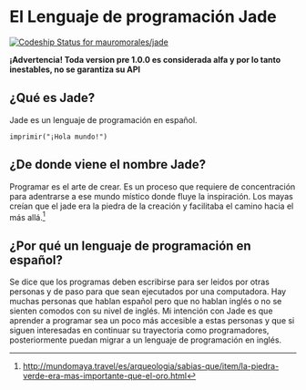 # El Lenguaje de programación Jade

[![Codeship Status for mauromorales/jade](https://app.codeship.com/projects/0c449790-08ad-0137-9eb3-62ad0be07bf4/status?branch=master)](https://app.codeship.com/projects/326080)

**¡Advertencia! Toda version pre 1.0.0 es considerada alfa y por lo tanto inestables, no se garantiza su API**

## ¿Qué es Jade?

Jade es un lenguaje de programación en español.

```
imprimir("¡Hola mundo!")
```

## ¿De donde viene el nombre Jade?

Programar es el arte de crear. Es un proceso que requiere de concentración para
adentrarse a ese mundo místico donde fluye la inspiración. Los mayas creían que
el jade era la piedra de la creación y facilitaba el camino hacia el más
allá.[^1]

[^1]: http://mundomaya.travel/es/arqueologia/sabias-que/item/la-piedra-verde-era-mas-importante-que-el-oro.html

## ¿Por qué un lenguaje de programación en español?

Se dice que los programas deben escribirse para ser leidos por otras personas
y de paso para que sean ejecutados por una computadora. Hay muchas personas que
hablan español pero que no hablan inglés o no se sienten comodos con su nivel
de inglés. Mi intención con Jade es que aprender a programar sea un poco más
accesible a estas personas y que si siguen interesadas en continuar su
trayectoria como programadores, posteriormente puedan migrar a un lenguaje de
programación en inglés.
